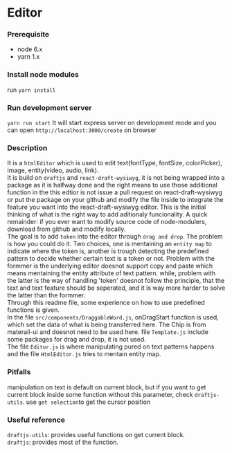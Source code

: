 # Editor
### Prerequisite
- node 6.x
- yarn 1.x

### Install node modules
run `yarn install`

### Run development server
`yarn run start`
It will start express server on development mode and you can open `http://localhost:3000/create` on browser

### Description
  It is a `htmlEditor` which is used to edit text(fontType, fontSize, colorPicker), image, entity(video, audio, link).  
  It is build on `draftjs` and `react-draft-wysiwyg`, it is not being wrapped into a package as it is halfway done and the right means to use those additional function in the this edtior is not issue a pull request on react-draft-wysiwyg or put the package on your github and modify the file inside to integrate the feature you want into the react-draft-wysiwyg editor. This is the initial thinking of what is the right way to add aditionaly funcionality. A quick remainder: if you ever want to modify source code of node-modulers, download from github and modify locally.  
  The goal is to add `token` into the editor through `drag and drop`. The problem is how you could do it. Two choices, one is mentaining an `entity map` to indicate where the token is, another is trough detecting the predefined pattern to decide whether certain text is a token or not. Problem with the formmer is the underlying editor doesnot support copy and paste which means mentaining the entity attribute of text pattern. while, problem with the latter is the way of handling 'token' doesnot follow the principle, that the text and text feature should be seperated, and it is way more harder to solve the latter than the formmer.  
  Through this readme file, some experience on how to use predefined functions is given.  
  In the file `src/components/DraggableWord.js`, onDragStart function is used, which set the data of what is being transferred here. The Chip is from materail-ui and doesnot need to be used here. file `Template.js` include some packages for drag and drop, it is not used.  
  The file `Editor.js` is where manipulating pured on text patterns happens and the file `HtmlEditor.js` tries to mentain entity map.  
### Pitfalls
  manipulation on text is default on current block, but if you want to get current block inside some function without this parameter, check `draftjs-utils`.
  use `get selection`to get the cursor position 

### Useful reference
 `draftjs-utils`: provides useful functions on get current block.   
 `draftjs`: provides most of the function.
